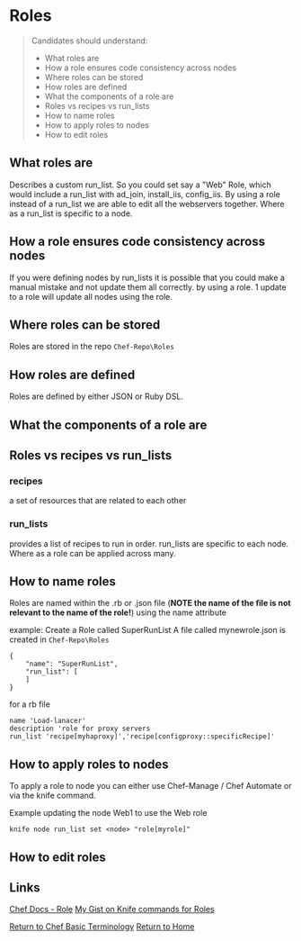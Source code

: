 # Roles

> Candidates should understand:
> - What roles are
> - How a role ensures code consistency across nodes
> - Where roles can be stored
> - How roles are defined
> - What the components of a role are
> - Roles vs recipes vs run_lists
> - How to name roles
> - How to apply roles to nodes
> - How to edit roles

## What roles are
Describes a custom run_list. So you could set say a "Web" Role, which would include a run_list with ad_join, install_iis, config_iis. 
By using a role instead of a run_list we are able to edit all the webservers together. Where as a run_list is specific to a node.


## How a role ensures code consistency across nodes
If you were defining nodes by run_lists it is possible that you could make a manual mistake and not update them all correctly. by using a role. 1 update to a role will update all nodes using the role.


## Where roles can be stored
Roles are stored in the repo `Chef-Repo\Roles`


## How roles are defined
Roles are defined by either JSON or Ruby DSL. 
## What the components of a role are
## Roles vs recipes vs run_lists

### recipes
a set of resources that are related to each other

### run_lists 
provides a list of recipes to run in order. run_lists are specific to each node. Where as a role can be applied across many.

## How to name roles
Roles are named within the .rb or .json file (**NOTE the name of the file is not relevant to the name of the role!**) using the name attribute

example: Create a Role called SuperRunList
A file called mynewrole.json is created in `Chef-Repo\Roles`
```
{
    "name": "SuperRunList",
    "run_list": [
    ]
}
```

for a rb file
```
name 'Load-lanacer'
description 'role for proxy servers
run_list 'recipe[myhaproxy]','recipe[configproxy::specificRecipe]'
```


## How to apply roles to nodes
To apply a role to node you can either use Chef-Manage / Chef Automate or via the knife command. 

Example updating the node Web1 to use the Web role
```
knife node run_list set <node> "role[myrole]"
```

## How to edit roles


## Links
[Chef Docs - Role](https://docs.chef.io/roles.html)
[My Gist on Knife commands for Roles](https://gist.github.com/Staggerlee011/5cd3a98d49149850cb052d89afffacd0)

[Return to Chef Basic Terminology](README.md)</b>
[Return to Home](../README.md)